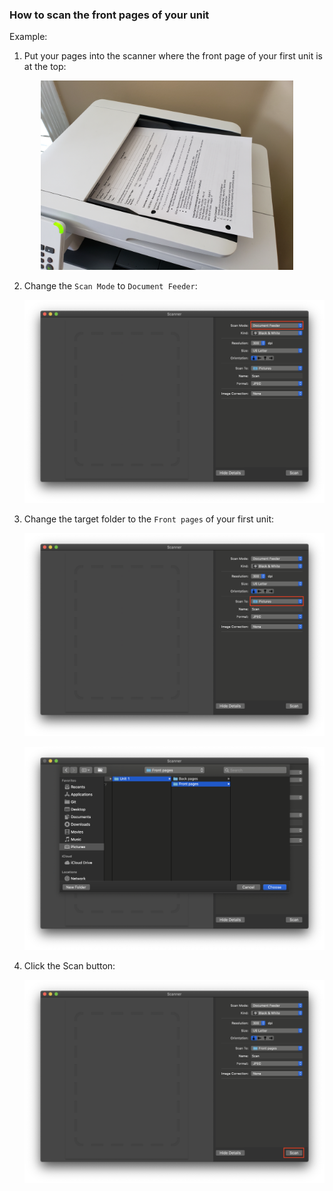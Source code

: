 ### How to scan the front pages of your unit

Example:

1. Put your pages into the scanner where the front page of your first unit is at the top:

<div width="100%">
    <p align="center">
<img src="front.jpg" width="80%"/>
    </p>
</div>


2. Change the ```Scan Mode``` to ```Document Feeder```:
    <div width="100%">
        <p align="center">
    <img src="change-scan-mode.png"/>
        </p>
    </div>
    
3. Change the target folder to the ```Front pages``` of your first unit:

    <div width="100%">
        <p align="center">
    <img src="change-dir-button.png"/>
        </p>
    </div>

    <div width="100%">
        <p align="center">
    <img src="change-dir-front.png"/>
        </p>
    </div>

4. Click the Scan button:
    <div width="100%">
        <p align="center">
    <img src="scan-button.png"/>
        </p>
    </div>
